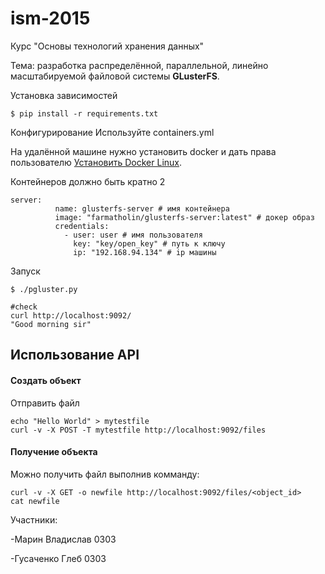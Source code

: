 # ism-2015
Курс "Основы технологий хранения данных"

Тема: разработка распределённой, параллельной, линейно масштабируемой файловой системы <b>GLusterFS</b>.

Установка зависимостей

~~~
$ pip install -r requirements.txt
~~~

Конфигурирование
Используйте containers.yml

На удалённой машине нужно установить docker и дать права пользователю
[Установить Docker Linux](http://docs.docker.com/linux/step_one/).

Контейнеров должно быть кратно 2

~~~
server:
          name: glusterfs-server # имя контейнера
          image: "farmatholin/glusterfs-server:latest" # докер образ
          credentials:
            - user: user # имя пользователя
              key: "key/open_key" # путь к ключу 
              ip: "192.168.94.134" # ip машины
~~~
Запуск 
~~~
$ ./pgluster.py

#check
curl http://localhost:9092/
"Good morning sir"
~~~

## Использование API

#### Создать объект
Отправить файл

~~~
echo "Hello World" > mytestfile
curl -v -X POST -T mytestfile http://localhost:9092/files
~~~


#### Получение объекта
Можно получить файл выполнив комманду:

~~~
curl -v -X GET -o newfile http://localhost:9092/files/<object_id>
cat newfile
~~~
Участники:

-Марин Владислав 0303

-Гусаченко Глеб 0303

